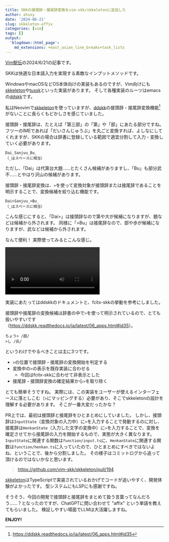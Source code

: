 ```yaml
---
title: SKKの接頭辞・接尾辞変換をvim-skk/skkeletonに追加した
author: atusy
date: '2024-06-21'
slug: skkeleton-affix
categories: [vim]
tags: []
output:
  'blogdown::html_page':
    md_extensions: +east_asian_line_breaks+task_lists
---
```



[Vim駅伝](https://vim-jp.org/ekiden/)の2024/6/21の記事です。

SKKは快適な日本語入力を実現する素敵なインプットメソッドです。

WindowsやmacOSなどOS本体向けの実装もあるのですが、Vim向けにも[skkeleton](https://github.com/vim-skk/skkeleton)や[tussk](https://github.com/kawarimidoll/tuskk.vim)といった実装があります。
そして各種実装のルーツはemacsの[ddskk](https://github.com/skk-dev/ddskk)です。

私はNeovimで[skkeleton](https://github.com/vim-skk/skkeleton)を使っていますが、[ddskk](https://github.com/skk-dev/ddskk)の接頭辞・接尾辞変換機能[^1]がないことに長らくもどかしさを感じていました。

接頭辞・接尾辞は、たとえば「第三部」の「第」や「部」にあたる部分ですね。
フツーのIMEであれば「だいさんじゅうぶ」を丸ごと変換すれば、よしなにしてくれますが、SKKの場合は辞書に登録している範囲で適宜分割して入力・変換していく必要があります。

    Dai_Sanjuu_Bu_
    （_はスペースに相当）

ただし、「Dai」は代第台大題......とたくさん候補がありますし、「Bu」も部分武不......とやはり沢山の候補があります。

接頭辞・接尾辞変換は、`>`を使って変換対象が接頭辞または接尾辞であることを明示することで、変換候補を絞り込む機能です。

    Dai>Sanjuu_>Bu_
    （_はスペースに相当）

こんな感じにすると、「Dai\>」は接頭辞なので第や大が候補になりますが、題などは候補から外されます。
同様に「\>Bu」は接尾辞なので、部や歩が候補になりますが、武などは候補から外されます。

なんて便利！
実際使ってみるとこんな感じ。

<video src="images/skkeleton-affix.webm" controls>
</video>

実装にあたってはddskkのドキュメントと、fcitx-skkの挙動を参考にしました。

接頭辞や接尾辞の変換候補は辞書の中で`>`を使って明示されているので、とても扱いやすいです（<https://ddskk.readthedocs.io/ja/latest/06_apps.html#id35>）。

    ちょう> /超/
    >し /氏/

というわけでやるべきことは主に3つです。

-   `>`の位置で接頭辞・接尾辞の変換開始を判定する
-   変換中の`>`の表示を既存実装に合わせる
    -   今回はfcitx-skkに合わせて非表示とした
-   接尾辞・接頭辞変換の確定結果から`>`を取り除く

とても簡単そうですね。
実際には、この実装をユーザーが使えるインターフェースに落としこむ（`>`にマッピングする）必要があり、そこでskkeletonの設計を理解する必要があります。
そこが一番大変だったかな？

PR上では、最初は接頭辞と接尾辞をひとまとめにしていました。
しかし、接頭辞は`InputState`（変換対象の入力中）に`>`を入力することで発動するのに対し、接尾辞は`HenkanState`（入力した文字の変換中）に`>`を入力することで、変換を確定させてから接尾辞の入力を開始するもので、実態が大きく異なります。
`InputState`に関連する関数は`function/input.ts`に、`HenkanState`に関連する関数は`function/henkan.ts`に入っていたので、ひとまとめにすべきではないよね、ということで、後から分割しました。
その様子はコミットログから追って頂けるのではないかなと思います。

> https://github.com/vim-skk/skkeleton/pull/194

[skkeleton](https://github.com/vim-skk/skkeleton)はTypeScriptで実装されているおかげでコードが追いやすく、開発体験がよかったです。
型システムにもLSPにも感謝ですね。

そうそう、今回の開発で接頭辞と接尾辞をまとめて扱う言葉ってなんだろう......？となったのですが、ChatGPTに問い合わせて "affix" という単語を教えてもらいました。
検証しやすい場面でLLMは大活躍しますね。

**ENJOY!**

[^1]: <https://ddskk.readthedocs.io/ja/latest/06_apps.html#id35>

